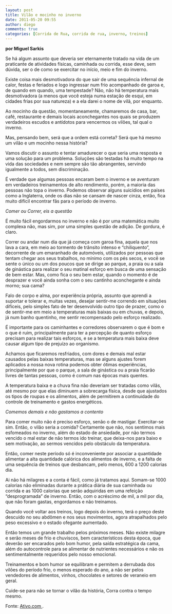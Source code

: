 ```yaml
---
layout: post
title: Vilão e mocinho no inverno
date: 2011-05-20 09:55
author: diego
comments: true
categories: [Corrida de Rua, corrida de rua, inverno, treinos]
---
```

<strong>por Miguel Sarkis</strong>

Se há algum assunto que deveria ser eternamente tratado na vida de um praticante de atividades físicas, caminhada ou corrida, esse deve, sem dúvida, ser o de como se exercitar no início, meio e fim do inverno.

Existe coisa mais desmotivadora do que sair de uma sequência infernal de calor, festas e feriados e logo ingressar num frio acompanhado de garoa e, de quando em quando, uma tempestade? Não, não há temperatura mais desmotivadora (a menos que você esteja numa estação de esqui, em cidades frias por sua natureza) e a ela darei o nome de vilã, por enquanto.
<div class="moldura"><a class="lightbox cboxElement" href="http://www.diegoronan.com.br/diegoronan/wp-content/uploads/2011/05/inverno.jpg"><img src="http://www.diegoronan.com.br/diegoronan/wp-content/uploads/2011/05/inverno.jpg" alt="" /></a></div>
Ao mocinho da questão, momentaneamente, chamaremos de casa, bar, café, restaurante e demais locais aconchegantes nos quais se produzem verdadeiros escudos e antídotos para vencermos os vilões, tal qual o inverno.

Mas, pensando bem, será que a ordem está correta? Será que há mesmo um vilão e um mocinho nessa história?

Vamos discutir o assunto e tentar amadurecer o que seria uma resposta e uma solução para um problema. Soluções são testadas há muito tempo na vida das sociedades e nem sempre são tão abrangentes, servindo igualmente a todos, sem discriminação.

É verdade que algumas pessoas encaram bem o inverno e se aventuram em verdadeiros treinamentos de alto rendimento, porém, a maioria das pessoas não topa o inverno. Podemos observar alguns suicídios em países como a Inglaterra, onde os dias não se cansam de nascer cinza, então, fica muito difícil encontrar fãs para o período de inverno.

<em>Comer ou Correr, eis a questão</em>

É muito fácil engordarmos no inverno e não é por uma matemática muito complexa não, mas sim, por uma simples questão de adição. De gordura, é claro.

Correr ou andar num dia que já começa com garoa fina, aquela que nos lava a cara, em meio ao tormento de trânsito intenso e “chiliquento”, decorrente de um emaranhado de automóveis, utilizados por pessoas que tentam chegar aos seus trabalhos, no mínimo com os pés secos, e você se sente o único ou um dos poucos que se dirige ao parque, a praia ou a sala de ginástica para realizar o seu matinal esforço em busca de uma sensação de bem estar. Mas, como fica o seu bem estar, quando o momento é de desprazer e você ainda sonha com o seu cantinho aconchegante e ainda morno; sua cama?

Falo de corpo e alma, por experiência própria, assunto que aprendi a suportar e tolerar e, muitas vezes, desejar sentir-me correndo em situações difíceis, pelo simples fato de ter desenvolvido outro tipo de prazer, como o de sentir-me em meio a temperaturas mais baixas ou em chuvas, e depois, já num banho quentinho, me sentir recompensado pelo esforço realizado.

É importante para os caminhantes e corredores observarem o que é bom e o que é ruim, principalmente para ter a percepção de quanto esforço precisam para realizar tais esforços, e se a temperatura mais baixa deve causar algum tipo de prejuízo ao organismo.

Achamos que ficaremos resfriados, com dores e demais mal estar causados pelas baixas temperaturas, mas se alguns ajustes forem aplicados a nossa nova rotina podemos obter ótimas experiências, principalmente por que o parque, a sala de ginástica ou a praia ficarão livres de tantas pessoas, como é comum nas épocas mais quentes.

A temperatura baixa e a chuva fina não deveriam ser tratadas como vilãs, até mesmo por que elas diminuem a sobrecarga física, desde que ajustados os tipos de roupas e os alimentos, além de permitirem a continuidade do controle de treinamento e gastos energéticos.

<em>Comemos demais e não gastamos a contento</em>

Para comer muito não é preciso esforço, senão o de mastigar. Exercitar-se sim. Então, o vilão seria a comida? Certamente que não, nos sentimos mais esfomeados no inverno, além do estado de ansiedade, por não termos vencido o mal estar de não termos ido treinar, que deixa-nos para baixo e sem motivação, ao sermos vencidos pelo obstáculo da temperatura.

Então, comer neste período só é inconveniente por associar a quantidade alimentar a alta quantidade calórica dos alimentos de inverno, e a falta de uma sequência de treinos que desbancam, pelo menos, 600 a 1200 calorias dia.

Ai não há milagres e a conta é fácil, como já tratamos aqui. Somam-se 1000 calorias não eliminadas durante a prática diária de sua caminhada ou corrida e as 1000 calorias que serão adquiridas em uma refeição “desprogramada” de inverno. Então, com o acréscimo de mil, a mil por dia, que não foram gastas, engordamos e não treinamos.

Quando você voltar aos treinos, logo depois do inverno, terá o preço deste descuido no seu abdômen e nos seus movimentos, agora atrapalhados pelo peso excessivo e o estado ofegante aumentado.

Então temos um grande trabalho pelos próximos meses. Não existe milagre e serão meses de frio e chuviscos, bem característicos desta época, que deverão ser encarados pelo bom humor, pela saída estratégica da cama, além do autocontrole para se alimentar de nutrientes necessários e não os sentimentalmente requeridos pelo nosso emocional.

Treinamentos e bom humor se equilibram e permitem a derrubada dos vilões do período frio, o menos esperado do ano, a não ser pelos vendedores de alimentos, vinhos, chocolates e setores de veraneio em geral.

Cuide-se para não se tornar o vilão da história, Corra contra o tempo mesmo.

Fonte: <a href="http://www.ativo.com/Esportes/Pages/VilaoeMocinhodoInverno.aspx" target="_blank">Ativo.com </a>.
